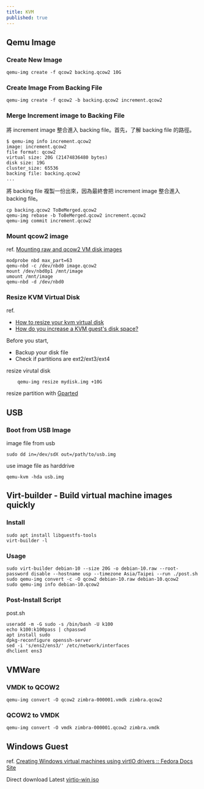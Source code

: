 ```yaml
---
title: KVM
published: true
---
```


## Qemu Image

### Create New Image

    qemu-img create -f qcow2 backing.qcow2 10G

### Create Image From Backing File

    qemu-img create -f qcow2 -b backing.qcow2 increment.qcow2

### Merge Increment image to Backing File

將 increment image 整合進入 backing file。首先，了解 backing file 的路徑。

    $ qemu-img info increment.qcow2
    image: increment.qcow2
    file format: qcow2
    virtual size: 20G (21474836480 bytes)
    disk size: 19G
    cluster_size: 65536
    backing file: backing.qcow2
    ...

將 backing file 複製一份出來，因為最終會把 increment image 整合進入 backing file。

    cp backing.qcow2 ToBeMerged.qcow2
    qemu-img rebase -b ToBeMerged.qcow2 increment.qcow2
    qemu-img commit increment.qcow2

### Mount qcow2 image
ref. [Mounting raw and qcow2 VM disk images](http://alexeytorkhov.blogspot.tw/2009/09/mounting-raw-and-qcow2-vm-disk-images.html)

    modprobe nbd max_part=63
    qemu-nbd -c /dev/nbd0 image.qcow2
    mount /dev/nbd0p1 /mnt/image
    umount /mnt/image
    qemu-nbd -d /dev/nbd0

### Resize KVM Virtual Disk
ref.

* [How to resize your kvm virtual disk](http://www.linux-kvm.com/content/how-resize-your-kvm-virtual-disk)
* [How do you increase a KVM guest's disk space?](http://serverfault.com/questions/324281/how-do-you-increase-a-kvm-guests-disk-space)

Before you start,

* Backup your disk file
* Check if partitions are ext2/ext3/ext4

resize virutal disk

        qemu-img resize mydisk.img +10G

resize partition with [Gparted](http://gparted.sourceforge.net/)

## USB

### Boot from USB Image

image file from usb

    sudo dd in=/dev/sdX out=/path/to/usb.img

use image file as harddrive

    qemu-kvm -hda usb.img

## Virt-builder - Build virtual machine images quickly

### Install

    sudo apt install libguestfs-tools
    virt-builder -l

### Usage

    sudo virt-builder debian-10 --size 20G -o debian-10.raw --root-password disable --hostname usp --timezone Asia/Taipei --run ./post.sh
    sudo qemu-img convert -c -O qcow2 debian-10.raw debian-10.qcow2
    sudo qemu-img info debian-10.qcow2

### Post-Install Script

post.sh

    useradd -m -G sudo -s /bin/bash -U k100
    echo k100:k100pass | chpasswd
    apt install sudo
    dpkg-reconfigure openssh-server
    sed -i 's/ens2/ens3/' /etc/network/interfaces
    dhclient ens3

## VMWare

### VMDK to QCOW2

    qemu-img convert -O qcow2 zimbra-000001.vmdk zimbra.qcow2

### QCOW2 to VMDK

    qemu-img convert -O vmdk zimbra-000001.qcow2 zimbra.vmdk

## Windows Guest

ref. [Creating Windows virtual machines using virtIO drivers :: Fedora Docs Site](https://docs.fedoraproject.org/en-US/quick-docs/creating-windows-virtual-machines-using-virtio-drivers/index.html)

Direct download Latest [virtio-win iso](https://fedorapeople.org/groups/virt/virtio-win/direct-downloads/latest-virtio/virtio-win.iso)
